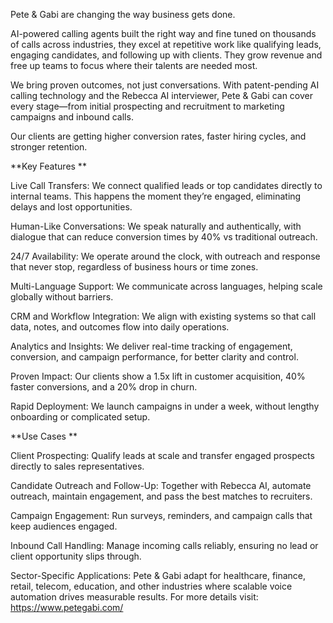 Pete & Gabi are changing the way business gets done. 

AI-powered calling agents built the right way and fine tuned on thousands of calls across industries, they excel at repetitive work like qualifying leads, engaging candidates, and following up with clients. They grow revenue and free up teams to focus where their talents are needed most. 

We bring proven outcomes, not just conversations. With patent-pending AI calling technology and the Rebecca AI interviewer, Pete & Gabi can cover every stage—from initial prospecting and recruitment to marketing campaigns and inbound calls. 

Our clients are getting higher conversion rates, faster hiring cycles, and stronger retention. 

**Key Features **

Live Call Transfers: We connect qualified leads or top candidates directly to internal teams. This happens the moment they’re engaged, eliminating delays and lost opportunities. 

Human-Like Conversations: We speak naturally and authentically, with dialogue that can reduce conversion times by 40% vs traditional outreach. 

24/7 Availability: We operate around the clock, with outreach and response that never stop, regardless of business hours or time zones. 

Multi-Language Support: We communicate across languages, helping scale globally without barriers. 

CRM and Workflow Integration: We align with existing systems so that call data, notes, and outcomes flow into daily operations. 

Analytics and Insights: We deliver real-time tracking of engagement, conversion, and campaign performance, for better clarity and control. 

Proven Impact: Our clients show a 1.5x lift in customer acquisition, 40% faster conversions, and a 20% drop in churn. 

Rapid Deployment: We launch campaigns in under a week, without lengthy onboarding or complicated setup. 

**Use Cases **

Client Prospecting: Qualify leads at scale and transfer engaged prospects directly to sales representatives. 

Candidate Outreach and Follow-Up: Together with Rebecca AI, automate outreach, maintain engagement, and pass the best matches to recruiters. 

Campaign Engagement: Run surveys, reminders, and campaign calls that keep audiences engaged. 

Inbound Call Handling: Manage incoming calls reliably, ensuring no lead or client opportunity slips through. 

Sector-Specific Applications: Pete & Gabi adapt for healthcare, finance, retail, telecom, education, and other industries where scalable voice automation drives measurable results. 
For more details visit: https://www.petegabi.com/
